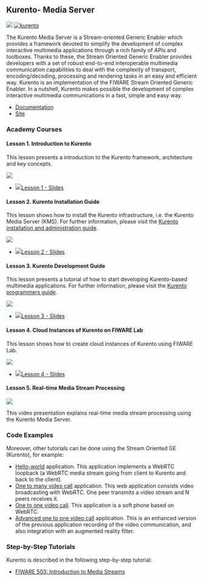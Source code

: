 <h2>Kurento- Media Server</h2>

[![](https://nexus.lab.fiware.org/repository/raw/public/badges/chapters/media-streams.svg)](https://www.fiware.org/developers/catalogue/)
[![kurento](https://img.shields.io/badge/tag-kurento-orange.svg?logo=stackoverflow)](http://stackoverflow.com/questions/tagged/kurento)

The Kurento Media Server is a Stream-oriented Generic Enabler which provides a framework devoted to simplify the development of complex interactive multimedia applications through a rich family of APIs and toolboxes. Thanks to these, the Stream Oriented Generic Enabler provides developers with a set of robust end-to-end interoperable multimedia communication capabilities to deal with the complexity of transport, encoding/decoding, processing and rendering tasks in an easy and efficient way.
Kurento is an implementation of the FIWARE Stream Oriented Generic Enabler. In a nutshell, Kurento makes possible the development of complex interactive multimedia communications in a fast, simple and easy way.

-   [Documentation](https://kurento.rtfd.io/)
-   [Site](https://www.kurento.org/)

<h3>Academy Courses</h3>


<h4>Lesson 1. Introduction to Kurento</h4>
This lesson presents a introduction to the Kurento framework, architecture and key concepts.

[![](http://img.youtube.com/vi/1EKV1wpz4iU/0.jpg)](https://www.youtube.com/watch?v=1EKV1wpz4iU "Introduction")

* <a href="http://www.slideshare.net/slideshow/embed_code/key/NrhOiNZgJYrTGP"><img src="https://fiware.github.io/academy/img/doc.svg" alt=" " />Lesson 1 - Slides</a>

<h4>Lesson 2. Kurento Installation Guide</h4>
This lesson shows how to install the Kurento infrastructure, i.e. the Kurento Media Server (KMS). For further information, please visit the <a href="http://kurento.readthedocs.io/en/stable/doc/admin_guide.html">Kurento installation and administration guide</a>.

[![](http://img.youtube.com/vi/I-qAFViQfBk/0.jpg)](https://www.youtube.com/watch?v=I-qAFViQfBk "Installation Guide")

* <a href="http://www.slideshare.net/slideshow/embed_code/key/4nuMbBzveljUwq"><img src="https://fiware.github.io/academy/img/doc.svg" alt=" " />Lesson 2 - Slides</a>

<h4>Lesson 3. Kurento Development Guide</h4>
This lesson presents a tutorial of how to start developing Kurento-based multimedia applications. For further information, please visit the <a href="http://kurento.readthedocs.io/en/stable/doc/user_guide.html">Kurento programmers guide</a>.

[![](http://img.youtube.com/vi/rloBE438avU/0.jpg)](https://www.youtube.com/watch?v=rloBE438avU "Development Guide")

* <a href="http://www.slideshare.net/slideshow/embed_code/key/rh4MdjkWfUJidt"><img src="https://fiware.github.io/academy/img/doc.svg" alt=" " />Lesson 3 - Slides</a>

<h4>Lesson 4. Cloud Instances of Kurento on FIWARE Lab</h4>
This lesson shows how to create cloud instances of Kurento using FIWARE Lab.

[![](http://img.youtube.com/vi/U-_vh03g5cs/0.jpg)](https://www.youtube.com/watch?v=U-_vh03g5cs "Cloud Instances")

* <a href="https://www.slideshare.net/slideshow/embed_code/key/yQP8pSzp244Isk"><img src="https://fiware.github.io/academy/img/doc.svg" alt=" " />Lesson 4 - Slides</a>


<h4>Lesson 5. Real-time Media Stream Processing</h4>

[![](http://img.youtube.com/vi/KpmOxTMb8Iw/0.jpg)](https://www.youtube.com/watch?v=KpmOxTMb8Iw "Media Streams")

This video presentation explains real-time media stream processing using the Kurento Media Server.


<h3>Code Examples</h3>

Moreover, other tutorials can be done using the Stream Oriented GE (Kurento), for example:&nbsp;

* <a href="https://doc-kurento.readthedocs.io/en/stable/user/tutorials.html#hello-world">Hello-world</a> application. This application implements a WebRTC loopback (a WebRTC media stream going from client to Kurento and back to the client).
* <a href="https://doc-kurento.readthedocs.io/en/stable/user/tutorials.html#webrtc-one-to-many-broadcast">One to many video call</a> application. This web application consists video broadcasting with WebRTC. One peer transmits a video stream and N peers receives it.
* <a href="https://doc-kurento.readthedocs.io/en/stable/user/tutorials.html#webrtc-one-to-one-video-call">One to one video call</a>. This application is a soft phone based on WebRTC.
* <a href="https://doc-kurento.readthedocs.io/en/stable/user/tutorials.html#webrtc-one-to-one-video-call-with-recording-and-filtering">Advanced one to one video call</a> application. This is an enhanced version of the previous application recording of the video communication, and also integration with an augmented reality filter.



<h3>Step-by-Step Tutorials</h3>

Kurento is described in the following step-by-step tutorial:

* [FIWARE 503: Introduction to Media Streams](https://fiware-tutorials.readthedocs.io/en/latest/media-streams)



